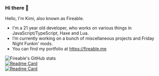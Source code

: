 ### Hi there 👋

Hello, I'm Kimi, also known as Fireable.

- I'm a 21 year old developer, who works on various things in JavaScript/TypeScript, Haxe and Lua.
- I’m currently working on a bunch of miscellaneous projects and Friday Night Funkin' mods.
- You can find my portfolio at https://fireable.me

![Fireable's GitHub stats](https://github-readme-stats.vercel.app/api?username=ItzFireable&show_icons=true&theme=radical&hide_border=true)  
[![Readme Card](https://github-readme-stats.vercel.app/api/pin/?username=ItzFireable&repo=nvsmi-rich-presence&show_icons=true&theme=radical&hide_border=true)](https://github.com/ItzFireable/nvsmi-rich-presence)  
[![Readme Card](https://github-readme-stats.vercel.app/api/pin/?username=ItzFireable&repo=Portfolio&show_icons=true&theme=radical&hide_border=true)](https://github.com/ItzFireable/Portfolio)
